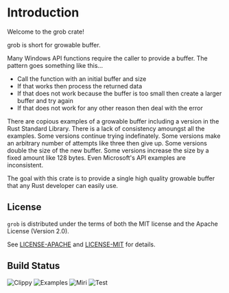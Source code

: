 # Introduction

Welcome to the grob crate!

grob is short for growable buffer.

Many Windows API functions require the caller to provide a buffer.  The pattern goes something like
this...
* Call the function with an initial buffer and size
* If that works then process the returned data
* If that does not work because the buffer is too small then create a larger buffer and try again
* If that does not work for any other reason then deal with the error

There are copious examples of a growable buffer including a version in the Rust Standard Library.
There is a lack of consistency amoungst all the examples.  Some versions continue trying
indefinately.  Some versions make an arbitrary number of attempts like three then give up.  Some
versions double the size of the new buffer.  Some versions increase the size by a fixed amount like
128 bytes.  Even Microsoft's API examples are inconsistent.

The goal with this crate is to provide a single high quality growable buffer that any Rust developer
can easily use.

## License

`grob` is distributed under the terms of both the MIT license and the Apache License (Version 2.0).

See [LICENSE-APACHE](LICENSE-APACHE) and [LICENSE-MIT](LICENSE-MIT) for details.

## Build Status

![Clippy](https://github.com/Coding-Badly/grob/actions/workflows/clippy.yml/badge.svg)
![Examples](https://github.com/Coding-Badly/grob/actions/workflows/examples.yml/badge.svg)
![Miri](https://github.com/Coding-Badly/grob/actions/workflows/miri.yml/badge.svg)
![Test](https://github.com/Coding-Badly/grob/actions/workflows/test.yml/badge.svg)
